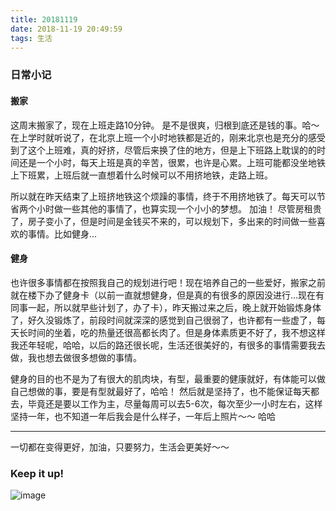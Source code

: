 ```yaml
---
title: 20181119
date: 2018-11-19 20:49:59
tags: 生活
---
```


### 日常小记

#### 搬家

这周末搬家了，现在上班走路10分钟。 是不是很爽，归根到底还是钱的事。哈～
在上学时就听说了，在北京上班一个小时地铁都是近的，刚来北京也是充分的感受到了这个上班难，真的好挤，尽管后来换了住的地方，但是上下班路上耽误的的时间还是一个小时，每天上班是真的辛苦，很累，也许是心累。上班可能都没坐地铁上下班累，上班后就一直想着什么时候可以不用挤地铁，走路上班。

所以就在昨天结束了上班挤地铁这个烦躁的事情，终于不用挤地铁了。每天可以节省两个小时做一些其他的事情了，也算实现一个小小的梦想。 加油！ 尽管房租贵了，房子变小了，但是时间是金钱买不来的，可以规划下，多出来的时间做一些喜欢的事情。比如健身...

#### 健身

也许很多事情都在按照我自己的规划进行吧！现在培养自己的一些爱好，搬家之前就在楼下办了健身卡（以前一直就想健身，但是真的有很多的原因没进行...现在有同事一起，所以就早些计划了，办了卡），昨天搬过来之后，晚上就开始锻炼身体了，好久没锻炼了，前段时间就深深的感觉到自己很弱了，也许都有一些虚了，每天长时间的坐着，吃的热量还很高都长肉了。但是身体素质更不好了，我不想这样我还年轻呢，哈哈，以后的路还很长呢，生活还很美好的，有很多的事情需要我去做，我也想去做很多想做的事情。

健身的目的也不是为了有很大的肌肉块，有型，最重要的健康就好，有体能可以做自己想做的事，要是有型就最好了，哈哈！
然后就是坚持了，也不能保证每天都去，毕竟还是要以工作为主，尽量每周可以去5-6次，每次至少一小时左右，这样坚持一年，也不知道一年后我会是什么样子，一年后上照片～～ 哈哈

---

一切都在变得更好，加油，只要努力，生活会更美好～～

### Keep it up!

![image](https://images.pexels.com/photos/1190297/pexels-photo-1190297.jpeg)
